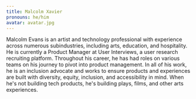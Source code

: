```yaml
---
title: Malcolm Xavier
pronouns: he/him
avatar: avatar.jpg
---
```


Malcolm Evans is an artist and technology professional with experience across numerous subindustries, including arts, education, and hospitality. He is currently a Product Manager at User Interviews, a user research recruiting platform. Throughout his career, he has had roles on various teams on his journey to pivot into product management. In all of his work, he is an inclusion advocate and works to ensure products and experiences are built with diversity, equity, inclusion, and accessibility in mind. When he's not building tech products, he's building plays, films, and other arts experiences.
